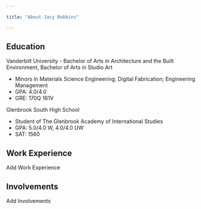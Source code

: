 ```yaml
---

title: "About Jacy Robbins"

---
```


## Education

Vanderbilt University - Bachelor of Arts in Architecture and the Built Environment, Bachelor of Arts in Studio Art 

* Minors in Materials Science Engineering; Digital Fabrication; Engineering Management
* GPA: 4.0/4.0
* GRE: 170Q 161V

Glenbrook South High School
* Student of The Glenbrook Academy of International Studies
* GPA: 5.0/4.0 W, 4.0/4.0 UW
* SAT: 1560

## Work Experience

Add Work Experience

## Involvements

Add Involvements
